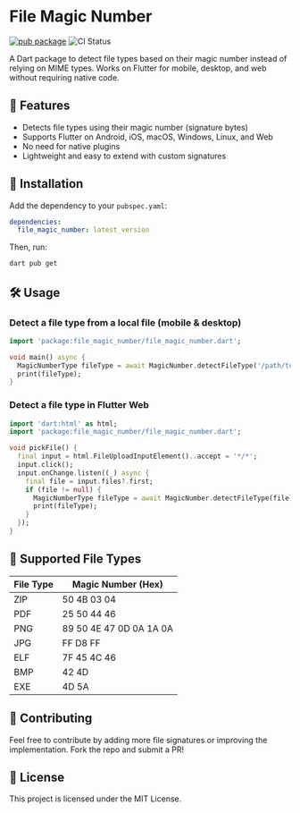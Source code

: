 # File Magic Number
[![pub package](https://img.shields.io/pub/v/http.svg)](https://pub.dev/packages/file_magic_number)
![CI Status](https://github.com/vicajilau/file_magic_number/actions/workflows/dart_analyze_unit_test.yml/badge.svg)

A Dart package to detect file types based on their magic number instead of relying on MIME types. Works on Flutter for mobile, desktop, and web without requiring native code.

## 🚀 Features
- Detects file types using their magic number (signature bytes)
- Supports Flutter on Android, iOS, macOS, Windows, Linux, and Web
- No need for native plugins
- Lightweight and easy to extend with custom signatures

## 📌 Installation
Add the dependency to your `pubspec.yaml`:

```yaml
dependencies:
  file_magic_number: latest_version
```

Then, run:
```sh
dart pub get
```

## 🛠️ Usage

### Detect a file type from a local file (mobile & desktop)
```dart
import 'package:file_magic_number/file_magic_number.dart';

void main() async {
  MagicNumberType fileType = await MagicNumber.detectFileType('/path/to/file');
  print(fileType);
}
```

### Detect a file type in Flutter Web
```dart
import 'dart:html' as html;
import 'package:file_magic_number/file_magic_number.dart';

void pickFile() {
  final input = html.FileUploadInputElement()..accept = '*/*';
  input.click();
  input.onChange.listen((_) async {
    final file = input.files?.first;
    if (file != null) {
      MagicNumberType fileType = await MagicNumber.detectFileType(file);
      print(fileType);
    }
  });
}
```

## 🎯 Supported File Types
| File Type | Magic Number (Hex)      |
|-----------|-------------------------|
| ZIP       | 50 4B 03 04             |
| PDF       | 25 50 44 46             |
| PNG       | 89 50 4E 47 0D 0A 1A 0A |
| JPG       | FF D8 FF                |
| ELF       | 7F 45 4C 46             |
| BMP       | 42 4D                   |
| EXE       | 4D 5A                   |

## 📌 Contributing
Feel free to contribute by adding more file signatures or improving the implementation. Fork the repo and submit a PR!

## 📜 License
This project is licensed under the MIT License.